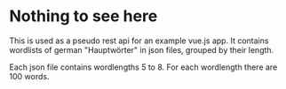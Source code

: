 # Nothing to see here

This is used as a pseudo rest api for an example vue.js app. It contains 
wordlists of german "Hauptwörter" in json files, grouped by their length.

Each json file contains wordlengths 5 to 8. For each wordlength there are 100
words.
